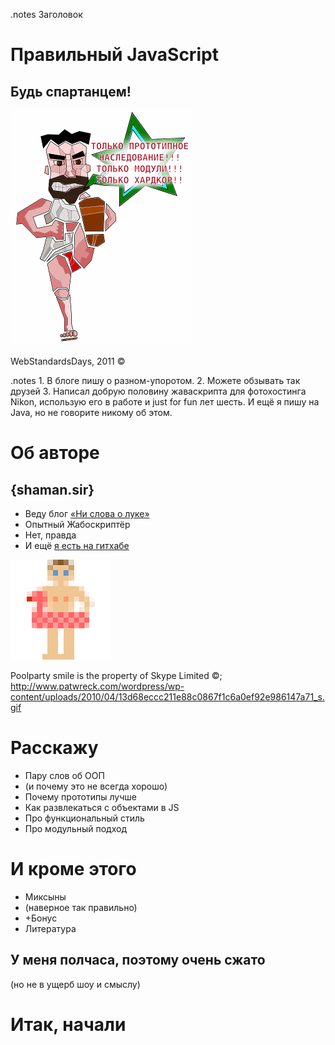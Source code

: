 <!SLIDE transition=fade>
.notes Заголовок

# Правильный JavaScript #

## Будь спартанцем! ##

![JS-Sparta](./js-sparta.png)

<span class="wsd-copy">WebStandardsDays, 2011 ©</sub>

<!SLIDE transition=uncover>
.notes 1. В блоге пишу о разном-упоротом. 2. Можете обзывать так друзей 3. Написал добрую половину жаваскрипта для фотохостинга Nikon, использую его в работе и just for fun лет шесть. И ещё я пишу на Java, но не говорите никому об этом.

# Об авторе #

## {shaman.sir} ##

* Веду блог [«Ни слова о луке»](http://shamansir-ru.tumblr.com)
* Опытный Жабоскриптёр
* Нет, правда
* И ещё [я есть на гитхабе](http://shamansir.github.com)

![Poolparty](poolparty.gif)

<span class="legal-copy">Poolparty smile is the property of Skype Limited ©; http://www.patwreck.com/wordpress/wp-content/uploads/2010/04/13d68eccc211e88c0867f1c6a0ef92e986147a71_s.gif</a>

<!SLIDE bullets incremental transition=uncover>

# Расскажу #

* Пару слов об ООП
* (и почему это не всегда хорошо)
* Почему прототипы лучше
* Как развлекаться с объектами в JS
* Про функциональный стиль
* Про модульный подход

<!SLIDE bullets incremental transition=uncover>

# И кроме этого #

* Миксыны
* (наверное так правильно)
* +Бонус
* Литература 

<!SLIDE transition=uncover>

## У меня полчаса, поэтому очень сжато ##

(но не в ущерб шоу и смыслу)

<!SLIDE transition=uncover>

# Итак, начали #